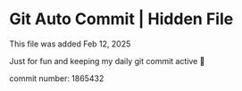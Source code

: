 # Git Auto Commit | Hidden File

This file was added Feb 12, 2025

Just for fun and keeping my daily git commit active 🤪

commit number: 1865432

